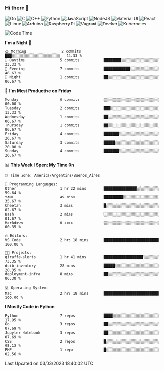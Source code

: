 ### Hi there 👋

![Go](https://img.shields.io/badge/go-%2300ADD8.svg?style=for-the-badge&logo=go&logoColor=white)
![C](https://img.shields.io/badge/c-%2300599C.svg?style=for-the-badge&logo=c&logoColor=white)
![C++](https://img.shields.io/badge/c++-%2300599C.svg?style=for-the-badge&logo=c%2B%2B&logoColor=white)
![Python](https://img.shields.io/badge/python-3670A0?style=for-the-badge&logo=python&logoColor=ffdd54)
![JavaScript](https://img.shields.io/badge/javascript-%23323330.svg?style=for-the-badge&logo=javascript&logoColor=%23F7DF1E)
![NodeJS](https://img.shields.io/badge/node.js-6DA55F?style=for-the-badge&logo=node.js&logoColor=white)
![Material UI](https://img.shields.io/badge/materialui-%230081CB.svg?style=for-the-badge&logo=material-ui&logoColor=white)
![React](https://img.shields.io/badge/react-%2320232a.svg?style=for-the-badge&logo=react&logoColor=%2361DAFB)
![Linux](https://img.shields.io/badge/Linux-FCC624?style=for-the-badge&logo=linux&logoColor=black)
![Arduino](https://img.shields.io/badge/-Arduino-00979D?style=for-the-badge&logo=Arduino&logoColor=white)
![Raspberry Pi](https://img.shields.io/badge/-RaspberryPi-C51A4A?style=for-the-badge&logo=Raspberry-Pi)
![Vagrant](https://img.shields.io/badge/vagrant-%231563FF.svg?style=for-the-badge&logo=vagrant&logoColor=white)
![Docker](https://img.shields.io/badge/docker-%230db7ed.svg?style=for-the-badge&logo=docker&logoColor=white)
![Kubernetes](https://img.shields.io/badge/kubernetes-%23326ce5.svg?style=for-the-badge&logo=kubernetes&logoColor=white)

<!-- ![Jupyter Notebook](https://img.shields.io/badge/jupyter-%23FA0F00.svg?style=for-the-badge&logo=jupyter&logoColor=white) -->
<!-- ![Java](https://img.shields.io/badge/java-%23ED8B00.svg?style=for-the-badge&logo=java&logoColor=white) -->
<!-- ![Git](https://img.shields.io/badge/git-%23F05033.svg?style=for-the-badge&logo=git&logoColor=white) -->

<!--START_SECTION:waka-->
![Code Time](http://img.shields.io/badge/Code%20Time-259%20hrs%2013%20mins-blue)

**I'm a Night 🦉** 

```text
🌞 Morning                2 commits           ███░░░░░░░░░░░░░░░░░░░░░░   13.33 % 
🌆 Daytime                5 commits           ████████░░░░░░░░░░░░░░░░░   33.33 % 
🌃 Evening                7 commits           ████████████░░░░░░░░░░░░░   46.67 % 
🌙 Night                  1 commits           ██░░░░░░░░░░░░░░░░░░░░░░░   06.67 % 
```
📅 **I'm Most Productive on Friday** 

```text
Monday                   0 commits           ░░░░░░░░░░░░░░░░░░░░░░░░░   00.00 % 
Tuesday                  2 commits           ███░░░░░░░░░░░░░░░░░░░░░░   13.33 % 
Wednesday                1 commits           ██░░░░░░░░░░░░░░░░░░░░░░░   06.67 % 
Thursday                 1 commits           ██░░░░░░░░░░░░░░░░░░░░░░░   06.67 % 
Friday                   4 commits           ███████░░░░░░░░░░░░░░░░░░   26.67 % 
Saturday                 3 commits           █████░░░░░░░░░░░░░░░░░░░░   20.00 % 
Sunday                   4 commits           ███████░░░░░░░░░░░░░░░░░░   26.67 % 
```


📊 **This Week I Spent My Time On** 

```text
🕑︎ Time Zone: America/Argentina/Buenos_Aires

💬 Programming Languages: 
Other                    1 hr 22 mins        ███████████████░░░░░░░░░░   59.64 % 
YAML                     49 mins             █████████░░░░░░░░░░░░░░░░   35.67 % 
Cheetah                  3 mins              █░░░░░░░░░░░░░░░░░░░░░░░░   02.67 % 
Bash                     2 mins              ░░░░░░░░░░░░░░░░░░░░░░░░░   01.67 % 
Markdown                 0 secs              ░░░░░░░░░░░░░░░░░░░░░░░░░   00.35 % 

🔥 Editors: 
VS Code                  2 hrs 18 mins       █████████████████████████   100.00 % 

🐱‍💻 Projects: 
giraffe-alerts           1 hr 41 mins        ██████████████████░░░░░░░   73.35 % 
dcib-inventory           28 mins             █████░░░░░░░░░░░░░░░░░░░░   20.35 % 
deployment-infra         8 mins              ██░░░░░░░░░░░░░░░░░░░░░░░   06.30 % 

💻 Operating System: 
Mac                      2 hrs 18 mins       █████████████████████████   100.00 % 
```

**I Mostly Code in Python** 

```text
Python                   7 repos             ████░░░░░░░░░░░░░░░░░░░░░   17.95 % 
Go                       3 repos             ██░░░░░░░░░░░░░░░░░░░░░░░   07.69 % 
Jupyter Notebook         3 repos             ██░░░░░░░░░░░░░░░░░░░░░░░   07.69 % 
CSS                      2 repos             █░░░░░░░░░░░░░░░░░░░░░░░░   05.13 % 
PHP                      1 repo              █░░░░░░░░░░░░░░░░░░░░░░░░   02.56 % 
```




 Last Updated on 03/03/2023 18:40:02 UTC
<!--END_SECTION:waka-->

<!--
**aibarbetta/aibarbetta** is a ✨ _special_ ✨ repository because its `README.md` (this file) appears on your GitHub profile.

Here are some ideas to get you started:

- 🔭 I’m currently working on ...
- 🌱 I’m currently learning ...
- 👯 I’m looking to collaborate on ...
- 🤔 I’m looking for help with ...
- 💬 Ask me about ...
- 📫 How to reach me: ...
- 😄 Pronouns: ...
- ⚡ Fun fact: ...
-->
